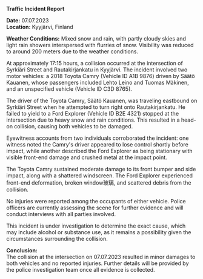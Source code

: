 

**Traffic Incident Report**

**Date:** 07.07.2023  
**Location:** Kyyjärvi, Finland  

**Weather Conditions:** Mixed snow and rain, with partly cloudy skies and light rain showers interspersed with flurries of snow. Visibility was reduced to around 200 meters due to the weather conditions.

At approximately 17:15 hours, a collision occurred at the intersection of Syrkiäri Street and Rautakirjankatu in Kyyjärvi. The incident involved two motor vehicles: a 2018 Toyota Camry (Vehicle ID A1B 9876) driven by Säätö Kauanen, whose passengers included Lehto Leino and Tuomas Mäkinen, and an unspecified vehicle (Vehicle ID C3D 8765). 

The driver of the Toyota Camry, Säätö Kauanen, was traveling eastbound on Syrkiäri Street when he attempted to turn right onto Rautakirjankatu. He failed to yield to a Ford Explorer (Vehicle ID B2E 4321) stopped at the intersection due to heavy snow and rain conditions. This resulted in a head-on collision, causing both vehicles to be damaged.

Eyewitness accounts from two individuals corroborated the incident: one witness noted the Camry's driver appeared to lose control shortly before impact, while another described the Ford Explorer as being stationary with visible front-end damage and crushed metal at the impact point.

The Toyota Camry sustained moderate damage to its front bumper and side impact, along with a shattered windscreen. The Ford Explorer experienced front-end deformation, broken window玻璃, and scattered debris from the collision.

No injuries were reported among the occupants of either vehicle. Police officers are currently assessing the scene for further evidence and will conduct interviews with all parties involved.

This incident is under investigation to determine the exact cause, which may include alcohol or substance use, as it remains a possibility given the circumstances surrounding the collision.

**Conclusion:**  
The collision at the intersection on 07.07.2023 resulted in minor damages to both vehicles and no reported injuries. Further details will be provided by the police investigation team once all evidence is collected.
